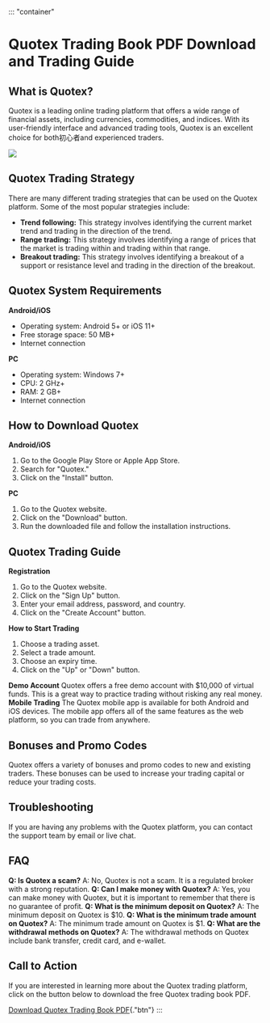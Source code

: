 ::: \"container\"
# Quotex Trading Book PDF Download and Trading Guide

## What is Quotex?

Quotex is a leading online trading platform that offers a wide range of
financial assets, including currencies, commodities, and indices. With
its user-friendly interface and advanced trading tools, Quotex is an
excellent choice for both初心者and experienced traders.

[![](https://static.quotex.io/files/4_en/300_250.jpg)](https://traff.sbs/brokerqxlid)

## Quotex Trading Strategy

There are many different trading strategies that can be used on the
Quotex platform. Some of the most popular strategies include:

-   **Trend following:** This strategy involves identifying the current
    market trend and trading in the direction of the trend.
-   **Range trading:** This strategy involves identifying a range of
    prices that the market is trading within and trading within that
    range.
-   **Breakout trading:** This strategy involves identifying a breakout
    of a support or resistance level and trading in the direction of the
    breakout.

## Quotex System Requirements

**Android/iOS**

-   Operating system: Android 5+ or iOS 11+
-   Free storage space: 50 MB+
-   Internet connection

**PC**

-   Operating system: Windows 7+
-   CPU: 2 GHz+
-   RAM: 2 GB+
-   Internet connection

## How to Download Quotex

**Android/iOS**

1.  Go to the Google Play Store or Apple App Store.
2.  Search for "Quotex."
3.  Click on the "Install" button.

**PC**

1.  Go to the Quotex website.
2.  Click on the "Download" button.
3.  Run the downloaded file and follow the installation instructions.

## Quotex Trading Guide

**Registration**

1.  Go to the Quotex website.
2.  Click on the "Sign Up" button.
3.  Enter your email address, password, and country.
4.  Click on the "Create Account" button.

**How to Start Trading**

1.  Choose a trading asset.
2.  Select a trade amount.
3.  Choose an expiry time.
4.  Click on the "Up" or "Down" button.

**Demo Account** Quotex offers a free demo account with \$10,000 of
virtual funds. This is a great way to practice trading without risking
any real money. **Mobile Trading** The Quotex mobile app is available
for both Android and iOS devices. The mobile app offers all of the same
features as the web platform, so you can trade from anywhere.

## Bonuses and Promo Codes

Quotex offers a variety of bonuses and promo codes to new and existing
traders. These bonuses can be used to increase your trading capital or
reduce your trading costs.

## Troubleshooting

If you are having any problems with the Quotex platform, you can contact
the support team by email or live chat.

## FAQ

**Q: Is Quotex a scam?** A: No, Quotex is not a scam. It is a regulated
broker with a strong reputation. **Q: Can I make money with Quotex?** A:
Yes, you can make money with Quotex, but it is important to remember
that there is no guarantee of profit. **Q: What is the minimum deposit
on Quotex?** A: The minimum deposit on Quotex is \$10. **Q: What is the
minimum trade amount on Quotex?** A: The minimum trade amount on Quotex
is \$1. **Q: What are the withdrawal methods on Quotex?** A: The
withdrawal methods on Quotex include bank transfer, credit card, and
e-wallet.

## Call to Action

If you are interested in learning more about the Quotex trading
platform, click on the button below to download the free Quotex trading
book PDF.

[Download Quotex Trading Book
PDF](\%22https://traff.sbs/brokerqxsignup\%22){."btn"}
:::

